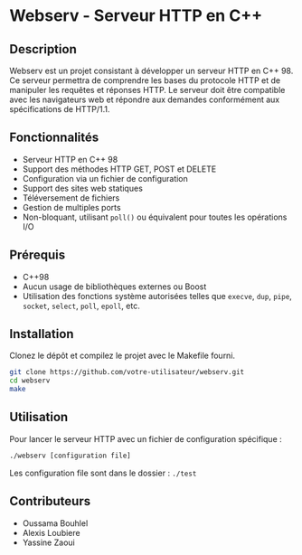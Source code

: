 # Webserv - Serveur HTTP en C++

## Description
Webserv est un projet consistant à développer un serveur HTTP en C++ 98. Ce serveur permettra de comprendre les bases du protocole HTTP et de manipuler les requêtes et réponses HTTP. Le serveur doit être compatible avec les navigateurs web et répondre aux demandes conformément aux spécifications de HTTP/1.1.

## Fonctionnalités
- Serveur HTTP en C++ 98
- Support des méthodes HTTP GET, POST et DELETE
- Configuration via un fichier de configuration
- Support des sites web statiques
- Téléversement de fichiers
- Gestion de multiples ports
- Non-bloquant, utilisant `poll()` ou équivalent pour toutes les opérations I/O

## Prérequis
- C++98
- Aucun usage de bibliothèques externes ou Boost
- Utilisation des fonctions système autorisées telles que `execve`, `dup`, `pipe`, `socket`, `select`, `poll`, `epoll`, etc.

## Installation
Clonez le dépôt et compilez le projet avec le Makefile fourni.

```bash
git clone https://github.com/votre-utilisateur/webserv.git
cd webserv
make
```

## Utilisation

Pour lancer le serveur HTTP avec un fichier de configuration spécifique :

```bash
./webserv [configuration file]
```

Les configuration file sont dans le dossier : ```./test```

## Contributeurs

- Oussama Bouhlel
- Alexis Loubiere
- Yassine Zaoui